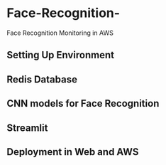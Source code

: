 # Face-Recognition-
Face Recognition Monitoring in AWS




## Setting Up Environment

## Redis Database

## CNN models for Face Recognition

## Streamlit

## Deployment in Web and AWS
